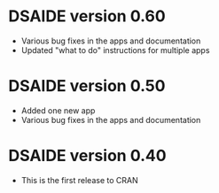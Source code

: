# DSAIDE version 0.60
* Various bug fixes in the apps and documentation
* Updated "what to do" instructions for multiple apps


# DSAIDE version 0.50
* Added one new app
* Various bug fixes in the apps and documentation


# DSAIDE version 0.40
* This is the first release to CRAN